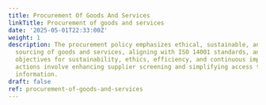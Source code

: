 ```yaml
---
title: Procurement Of Goods And Services
linkTitle: Procurement of goods and services
date: '2025-05-01T22:33:00Z'
weight: 1
description: The procurement policy emphasizes ethical, sustainable, and efficient
  sourcing of goods and services, aligning with ISO 14001 standards, and includes
  objectives for sustainability, ethics, efficiency, and continuous improvement. Key
  actions involve enhancing supplier screening and simplifying access to procurement
  information.
draft: false
ref: procurement-of-goods-and-services
---
```


